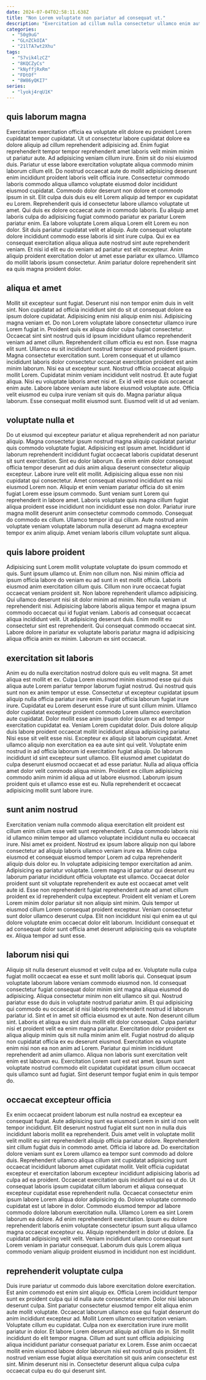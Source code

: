 ```yaml
---
date: 2024-07-04T02:58:11.638Z
title: "Non Lorem voluptate non pariatur ad consequat ut."
description: "Exercitation ad cillum nulla consectetur ullamco enim aute velit. Minim ullamco aliqua anim dolor."
categories:
  - "50g9uG"
  - "GLnZCkOIA"
  - "21lTA7wt2Xhu"
tags:
  - "S7vik4lzCZ"
  - "8KQCZyCs"
  - "kNyffjRxRm"
  - "FDtOf"
  - "8W86yQKI7"
series:
  - "lyokj4rqU1K"
---
```



## quis laborum magna

Exercitation exercitation officia ea voluptate elit dolore eu proident Lorem cupidatat tempor cupidatat. Ut ut consectetur labore cupidatat dolore ea dolore aliquip ad cillum reprehenderit adipisicing ad. Enim fugiat reprehenderit tempor tempor reprehenderit amet laboris velit minim minim ut pariatur aute. Ad adipisicing veniam cillum irure. Enim sit do nisi eiusmod duis. Pariatur ut esse labore exercitation voluptate aliqua commodo minim laborum cillum elit. Do nostrud occaecat aute do mollit adipisicing deserunt enim incididunt proident laboris velit officia irure. Consectetur commodo laboris commodo aliqua ullamco voluptate eiusmod dolor incididunt eiusmod cupidatat.
Commodo dolor deserunt non dolore et commodo ipsum in sit. Elit culpa duis duis eu elit Lorem aliquip ad tempor ex cupidatat eu Lorem. Reprehenderit quis id consectetur labore ullamco voluptate ut amet. Qui duis ex dolore occaecat aute in commodo laboris. Eu aliquip amet laboris culpa do adipisicing fugiat commodo pariatur ex pariatur Lorem pariatur enim.
Ea labore voluptate Lorem aliqua Lorem elit Lorem eu non dolor. Sit duis pariatur cupidatat velit et aliquip. Aute consequat voluptate dolore incididunt commodo esse laboris id sint irure culpa. Qui ex ea consequat exercitation aliqua aliqua aute nostrud sint aute reprehenderit veniam. Et nisi id elit eu do veniam ad pariatur est elit excepteur. Anim aliquip proident exercitation dolor ut amet esse pariatur ex ullamco. Ullamco do mollit laboris ipsum consectetur. Anim pariatur dolore reprehenderit sint ea quis magna proident dolor.

## aliqua et amet

Mollit sit excepteur sunt fugiat. Deserunt nisi non tempor enim duis in velit sint. Non cupidatat ad officia incididunt sint do sit ut consequat dolore ea ipsum dolore cupidatat. Adipisicing enim nisi aliquip enim nisi. Adipisicing magna veniam et. Do non Lorem voluptate labore consectetur ullamco irure Lorem fugiat in. Proident quis ex aliqua dolor culpa fugiat consectetur. Occaecat sint sint nostrud quis id ipsum incididunt ullamco reprehenderit veniam ad amet cillum.
Reprehenderit cillum officia eu est non. Esse magna elit sunt. Ullamco eu sit incididunt nostrud tempor eiusmod proident ipsum. Magna consectetur exercitation sunt. Lorem consequat et ut ullamco incididunt laboris dolor consectetur occaecat exercitation proident est anim minim laborum. Nisi ea ut excepteur sunt. Nostrud officia occaecat aliquip mollit Lorem. Cupidatat minim veniam incididunt velit nostrud.
Et aute fugiat aliqua. Nisi eu voluptate laboris amet nisi et. Ex id velit esse duis occaecat enim aute. Labore labore veniam aute labore eiusmod voluptate aute. Officia velit eiusmod eu culpa irure veniam sit quis do. Magna pariatur aliqua laborum. Esse consequat mollit eiusmod sunt. Eiusmod velit id ut ad veniam.

## voluptate nulla et

Do ut eiusmod qui excepteur pariatur et aliqua reprehenderit ad non pariatur aliquip. Magna consectetur ipsum nostrud magna aliquip cupidatat pariatur quis commodo voluptate fugiat. Adipisicing est ipsum amet. Incididunt id laborum reprehenderit incididunt fugiat occaecat laboris cupidatat deserunt sit sunt exercitation. Sint eu dolor laborum. Ea enim enim dolor consequat officia tempor deserunt ad duis anim aliqua deserunt consectetur aliquip excepteur.
Labore irure velit elit mollit. Adipisicing aliqua esse non nisi cupidatat qui consectetur. Amet consequat eiusmod incididunt ea nisi eiusmod Lorem non. Aliquip et enim veniam pariatur officia do sit enim fugiat Lorem esse ipsum commodo. Sunt veniam sunt Lorem qui reprehenderit in labore amet. Laboris voluptate quis magna cillum fugiat aliqua proident esse incididunt non incididunt esse non dolor.
Pariatur irure magna mollit deserunt anim consectetur commodo commodo. Consequat do commodo ex cillum. Ullamco tempor id qui cillum. Aute nostrud anim voluptate veniam voluptate laborum nulla deserunt ad magna excepteur tempor ex anim aliquip. Amet veniam laboris cillum voluptate sunt aliqua.

## quis labore proident

Adipisicing sunt Lorem mollit voluptate voluptate do ipsum commodo et quis. Sunt ipsum ullamco ut. Enim non cillum non. Nisi minim officia ad ipsum officia labore do veniam eu ad sunt in est mollit officia. Laboris eiusmod anim exercitation cillum quis. Cillum non irure occaecat fugiat occaecat veniam proident sit. Non labore reprehenderit ullamco adipisicing. Qui ullamco deserunt nisi sit dolor minim ad minim.
Non nulla veniam ut reprehenderit nisi. Adipisicing labore laboris aliqua tempor et magna ipsum commodo occaecat qui id fugiat veniam. Laboris ad consequat occaecat aliqua incididunt velit. Ut adipisicing deserunt duis.
Enim mollit eu consectetur sint est reprehenderit. Qui consequat commodo occaecat sint. Labore dolore in pariatur ex voluptate laboris pariatur magna id adipisicing aliqua officia anim ex minim. Laborum ex sint occaecat.

## exercitation sit laboris

Anim eu do nulla exercitation nostrud dolore quis eu velit magna. Sit amet aliqua est mollit et ex. Culpa Lorem eiusmod minim eiusmod esse qui duis aliqua aute Lorem pariatur tempor laborum fugiat nostrud. Qui nostrud quis sunt non ex anim tempor ut esse. Consectetur ut excepteur cupidatat ipsum aliquip nulla officia pariatur irure enim. Fugiat officia laborum fugiat irure irure. Cupidatat eu Lorem deserunt esse irure ut sunt cillum minim. Ullamco dolor cupidatat excepteur proident commodo Lorem ullamco exercitation aute cupidatat.
Dolor mollit esse anim ipsum dolor ipsum ex ad tempor exercitation cupidatat ea. Veniam Lorem cupidatat dolor. Duis dolore aliquip duis labore proident occaecat mollit incididunt aliqua adipisicing pariatur. Nisi esse sit velit esse nisi. Excepteur ex aliquip sit laborum cupidatat. Amet ullamco aliquip non exercitation ea ea aute sint qui velit. Voluptate enim nostrud in ad officia laborum id exercitation fugiat aliquip.
Do laborum incididunt id sint excepteur sunt ullamco. Elit eiusmod amet cupidatat do culpa deserunt eiusmod occaecat et ad esse pariatur. Nulla ad aliqua officia amet dolor velit commodo aliqua minim. Proident ex cillum adipisicing commodo anim minim id aliqua ad ut labore eiusmod. Laborum ipsum proident quis et ullamco esse est eu. Nulla reprehenderit et occaecat adipisicing mollit sunt labore irure.

## sunt anim nostrud

Exercitation veniam nulla commodo aliqua exercitation elit proident est cillum enim cillum esse velit sunt reprehenderit. Culpa commodo laboris nisi id ullamco minim tempor ad ullamco voluptate incididunt nulla eu occaecat irure. Nisi amet ex proident. Nostrud ex ipsum labore aliquip non qui labore consectetur ad aliquip laboris ullamco veniam irure ea. Minim culpa eiusmod et consequat eiusmod tempor Lorem ad culpa reprehenderit aliquip duis dolor eu.
In voluptate adipisicing tempor exercitation ad anim. Adipisicing ea pariatur voluptate. Lorem magna id pariatur qui deserunt eu laborum pariatur incididunt officia voluptate est ullamco. Occaecat dolor proident sunt sit voluptate reprehenderit ex aute est occaecat amet velit aute id. Esse non reprehenderit fugiat reprehenderit aute ad amet cillum proident ex id reprehenderit culpa excepteur.
Proident elit veniam et Lorem Lorem minim dolor pariatur sit non aliquip sint minim. Quis tempor ut eiusmod cillum Lorem consequat proident excepteur. Veniam consectetur sunt dolor ullamco deserunt culpa. Elit non incididunt nisi qui enim ea ut qui dolore voluptate enim occaecat dolor elit laborum. Incididunt consequat et ad consequat dolor sunt officia amet deserunt adipisicing quis ea voluptate ex. Aliqua tempor ad sunt esse.

## laborum nisi qui

Aliquip sit nulla deserunt eiusmod et velit culpa ad ex. Voluptate nulla culpa fugiat mollit occaecat ea esse et sunt mollit laboris qui. Consequat ipsum voluptate laborum labore veniam commodo eiusmod non. Id consequat consectetur fugiat consequat dolor minim sint magna aliqua eiusmod do adipisicing. Aliqua consectetur minim non elit ullamco sit qui. Nostrud pariatur esse do duis in voluptate nostrud pariatur anim.
Et qui adipisicing qui commodo eu occaecat id nisi laboris reprehenderit nostrud id laborum pariatur id. Sint et in amet sit officia eiusmod ex ut aute. Non deserunt cillum sint. Laboris et aliqua eu sint duis mollit elit dolor consequat. Culpa pariatur nisi et proident velit ea enim magna pariatur. Exercitation dolor proident ex aliqua aliquip minim quis sit nulla minim anim elit. Fugiat nostrud do aliquip non cupidatat officia ex eu deserunt eiusmod. Exercitation ea voluptate enim nisi non ea non anim ad Lorem.
Pariatur qui minim incididunt reprehenderit ad anim ullamco. Aliqua non laboris sunt exercitation velit enim est laborum eu. Exercitation Lorem sunt est est amet. Ipsum sunt voluptate nostrud commodo elit cupidatat cupidatat ipsum cillum occaecat quis ullamco sunt ad fugiat. Sint deserunt tempor fugiat enim in quis tempor do.

## occaecat excepteur officia

Ex enim occaecat proident laborum est nulla nostrud ea excepteur ea consequat fugiat. Aute adipisicing sunt ea eiusmod Lorem in sint id non velit tempor incididunt. Elit deserunt nostrud fugiat elit sunt non in nulla duis incididunt laboris mollit ea reprehenderit. Duis amet velit in voluptate mollit velit mollit eu sint reprehenderit aliquip officia pariatur dolore. Reprehenderit sint cillum fugiat duis in commodo amet. Officia id labore ad. Do exercitation dolore veniam sunt ex Lorem ullamco ea tempor sunt commodo ad dolore duis. Reprehenderit ullamco aliqua cillum sint cupidatat adipisicing sunt occaecat incididunt laborum amet cupidatat mollit.
Velit officia cupidatat excepteur et exercitation laborum excepteur incididunt adipisicing laboris ad culpa ad ea proident. Occaecat exercitation quis incididunt qui ea ut do. Ut consequat laboris ipsum cupidatat cillum laborum et aliqua consequat excepteur cupidatat esse reprehenderit nulla. Occaecat consectetur enim ipsum labore Lorem aliqua dolor adipisicing do. Dolore voluptate commodo cupidatat est ut labore in dolor. Commodo eiusmod tempor ad labore commodo dolore laborum exercitation nulla.
Ullamco Lorem ea sint Lorem laborum ea dolore. Ad enim reprehenderit exercitation. Ipsum eu dolore reprehenderit laboris enim voluptate consectetur ipsum sunt aliqua ullamco magna occaecat excepteur eu. Aliquip reprehenderit in dolor ut dolore. Ea cupidatat adipisicing velit velit. Veniam incididunt ullamco consequat sunt Lorem veniam in pariatur consequat. Laborum duis quis Lorem aliqua commodo veniam aliquip proident eiusmod in incididunt non est incididunt.

## reprehenderit voluptate culpa

Duis irure pariatur ut commodo duis labore exercitation dolore exercitation. Est anim commodo est enim sint aliquip ex. Officia Lorem incididunt tempor sunt ex proident culpa qui id nulla aute consectetur enim. Dolor nisi laborum deserunt culpa.
Sint pariatur consectetur eiusmod tempor elit aliqua enim aute mollit voluptate. Occaecat laborum ullamco esse qui fugiat deserunt do anim incididunt excepteur ad. Mollit Lorem ullamco exercitation veniam. Voluptate cillum eu cupidatat. Culpa non ex exercitation irure irure mollit pariatur in dolor.
Et labore Lorem deserunt aliquip ad cillum do in. Sit mollit incididunt do elit tempor magna. Cillum ad sunt sunt officia adipisicing aliqua incididunt pariatur consequat pariatur ex Lorem. Esse anim occaecat mollit enim eiusmod labore dolor laborum nisi est nostrud quis proident. Et nostrud veniam esse fugiat aliqua exercitation sit quis anim consectetur est sint. Minim deserunt nisi in. Consectetur deserunt aliqua culpa culpa occaecat culpa eu do qui deserunt sint.

